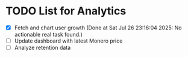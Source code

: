 # TODO List for Analytics

- [x] Fetch and chart user growth  (Done at Sat Jul 26 23:16:04 2025: No actionable real task found.)
- [ ] Update dashboard with latest Monero price
- [ ] Analyze retention data